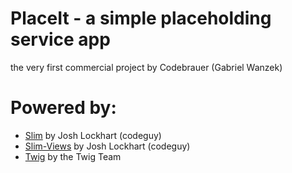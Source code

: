 # PlaceIt - a simple placeholding service app

the very first commercial project by Codebrauer (Gabriel Wanzek)

# Powered by:

* [Slim](http://www.slimframework.com/) by Josh Lockhart (codeguy)
* [Slim-Views](https://github.com/codeguy/Slim-Views) by Josh Lockhart (codeguy)
* [Twig](http://twig.sensiolabs.org/) by the Twig Team